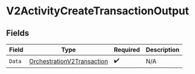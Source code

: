 # V2ActivityCreateTransactionOutput


## Fields

| Field                                                                           | Type                                                                            | Required                                                                        | Description                                                                     |
| ------------------------------------------------------------------------------- | ------------------------------------------------------------------------------- | ------------------------------------------------------------------------------- | ------------------------------------------------------------------------------- |
| `Data`                                                                          | [OrchestrationV2Transaction](../../models/shared/orchestrationv2transaction.md) | :heavy_check_mark:                                                              | N/A                                                                             |